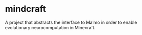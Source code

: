 # mindcraft
A project that abstracts the interface to Malmo in order to enable evolutionary neurocomputation in Minecraft.
